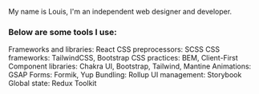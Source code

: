 My name is Louis, I'm an independent web designer and developer. 

### Below are some tools I use:

Frameworks and libraries: React
CSS preprocessors: SCSS
CSS frameworks: TailwindCSS, Bootstrap
CSS practices: BEM, Client-First
Component libraries: Chakra UI, Bootstrap, Tailwind, Mantine
Animations: GSAP
Forms: Formik, Yup
Bundling: Rollup
UI management: Storybook
Global state: Redux Toolkit
